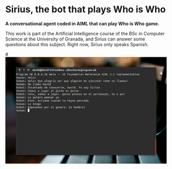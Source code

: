 # Sirius, the bot that plays Who is Who
**A conversational agent coded in AIML that can play Who is Who game.**

This work is part of the Artificial Intelligence course of the BSc in Computer Science at the University of Granada, 
and Sirius can answer some questions about this subject.
Right now, Sirius only speaks Spanish.

#![sirius-screenshot](https://raw.githubusercontent.com/dvcarrillo/sirius-AI/master/screenshot.png)
